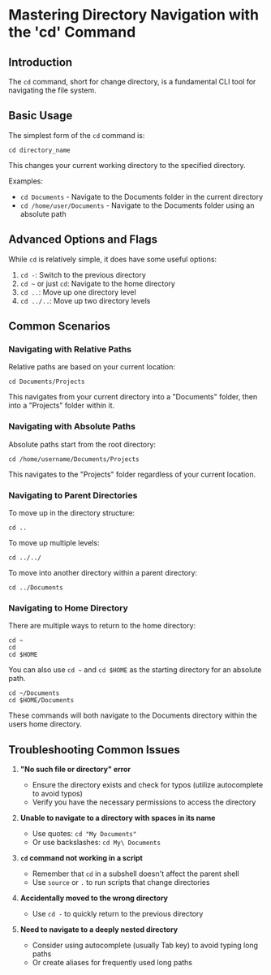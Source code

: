 # Mastering Directory Navigation with the 'cd' Command

## Introduction

The `cd` command, short for change directory, is a fundamental CLI tool for navigating the file system.

## Basic Usage

The simplest form of the `cd` command is:

```
cd directory_name
```

This changes your current working directory to the specified directory.

Examples:

- `cd Documents` - Navigate to the Documents folder in the current directory
- `cd /home/user/Documents` - Navigate to the Documents folder using an absolute path

## Advanced Options and Flags

While `cd` is relatively simple, it does have some useful options:

1. `cd -`: Switch to the previous directory
2. `cd ~` or just `cd`: Navigate to the home directory
3. `cd ..`: Move up one directory level
4. `cd ../..`: Move up two directory levels

## Common Scenarios

### Navigating with Relative Paths

Relative paths are based on your current location:

```
cd Documents/Projects
```

This navigates from your current directory into a "Documents" folder, then into a "Projects" folder within it.

### Navigating with Absolute Paths

Absolute paths start from the root directory:

```
cd /home/username/Documents/Projects
```

This navigates to the "Projects" folder regardless of your current location. 

### Navigating to Parent Directories

To move up in the directory structure:

```
cd ..
```

To move up multiple levels:

```
cd ../../
```

To move into another directory within a parent directory:

```
cd ../Documents
```

### Navigating to Home Directory

There are multiple ways to return to the home directory:

```
cd ~
cd
cd $HOME
```

You can also use `cd ~` and `cd $HOME` as the starting directory for an absolute path.

```
cd ~/Documents
cd $HOME/Documents
```

These commands will both navigate to the Documents directory within the users home directory.

## Troubleshooting Common Issues

1. **"No such file or directory" error**
   - Ensure the directory exists and check for typos (utilize autocomplete to avoid typos)
   - Verify you have the necessary permissions to access the directory

2. **Unable to navigate to a directory with spaces in its name**
   - Use quotes: `cd "My Documents"`
   - Or use backslashes: `cd My\ Documents`

3. **`cd` command not working in a script**
   - Remember that `cd` in a subshell doesn't affect the parent shell
   - Use `source` or `.` to run scripts that change directories

4. **Accidentally moved to the wrong directory**
   - Use `cd -` to quickly return to the previous directory

5. **Need to navigate to a deeply nested directory**
   - Consider using autocomplete (usually Tab key) to avoid typing long paths
   - Or create aliases for frequently used long paths
